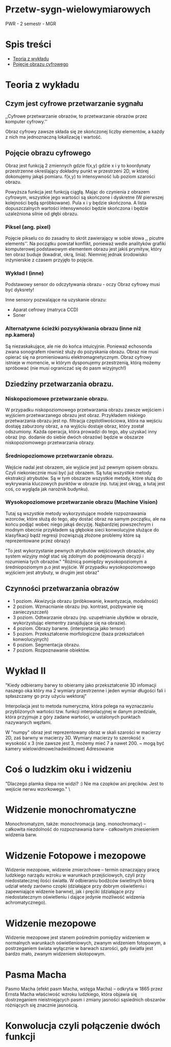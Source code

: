 # Przetw-sygn-wielowymiarowych
 PWR - 2 semestr - MGR

# Spis treści
* [Teoria z wykładu](#teoria-z-wykładu)
* [Pojęcie obrazu cyfrowego](#pojęcie-obrazu-cyfrowego)

# Teoria z wykładu

## Czym jest cyfrowe przetwarzanie sygnału 


,,Cyfrowe przetwarzanie obrazów, to przetwarzanie obrazów przez komputer cyfrowy.''

Obraz cyfrowy zawsze składa się ze skończonej liczby elementów, a każdy z nich ma jednoznaczną lokalizację i wartość.


## Pojęcie obrazu cyfrowego

Obraz jest funkcją 2 zmiennych gdzie f(x,y) gdzie x i y to koordynaty przestrzenne określający dokładny punkt w przestrzeni 2D, w której dokonujemy jakąś pomiaru. f(x,y) to intensywność lub poziom szarości obrazu.

Powyższa funkcja jest funkcją ciągłą. Mając do czynienia z obrazem cyfrowym, wszystkie jego wartości są skończone i dyskretne (W pierwszej kolejności będą spróbkowane). Pula x i y będzie skończona. A lista dopuszczalnych wartości intensywności będzie skończona i będzie uzależniona silnie od głębi obrazu.

### Piksel (ang. pixel)
Pojęcie pikselu co do zasadny to skrót zawierający w sobie słowa ,, picutre elements''. Na początku powstał konflikt, ponieważ wedle analityków grafiki komputerowej podstawowym elementem obrazu jest jakiś prymityw, który ten obraz buduje (kwadrat, okrą, linia). Niemniej jednak środowisko inżynierskie z czasem przyjęło to pojęcie.

### Wykład I (inne)
Podstawowy sensor do odczytywania obrazu - oczy
Obraz cyfrowy musi być dyksrety! 

Inne sensory pozwalające na uzyskanie obrazu:
 * Aparat cefrowy (matryca CCD)
 * Soner

###  Alternatywne ścieżki pozysykiwania obrazu (inne niż np.kamera)

Są niezaskakujące, ale nie do końca intuicyjnie. Ponieważ echosonda zwana sonografem również służy do pozyskania obrazu. Obraz nie musi opierać się na promieniowaniu elektromagnetycznym. Obraz cyfrowy istnieje w momencie, w którym dysponujemy przestrzenią, którą możemy spróbować (nie musi ograniczać się do pasm wizyjnych!)

## Dziedziny przetwarzania obrazu.

### Niskopoziomowe przetwarzanie obrazu.
W przypadku niskopoziomowego przetwarzania obrazu zawsze wejściem i wyjściem przetwarzanego obrazu jest obraz. Przykładem niskiego przetwarzania obrazu jest np. filtracja częstotliwościowa, która na wejściu dostaję zaburzony obraz, a na wyjściu dostaje obraz, który został odszumiony. Każda operacja, która prowadzi do tego, aby uzyskać inny obraz (np. dodanie do siebie dwóch obrazów) będzie w obszarze niskopoziomowego przetwarzania obrazy.


### Średniopoziomowe przetwarzanie obrazu.

Wejście nadal jest obrazem, ale wyjście jest już pewnym opisem obrazu. Czyli niekoniecznie musi być już obrazem. Są tutaj wszystkie metody ekstrakcji atrybutów. Są w tym obszarze wszystkie metody, które służą do wykrywania kluczowych punktów w obrazie (np. tutaj jest okrąg, a tutaj jest coś, co wygląda jak narożnik budynku).


### Wysokopoziomowe przetwarzanie obrazu (Machine Vision)

Tutaj są wszystkie metody wykorzystujące modele rozpoznawania wzorców, które służą do tego, aby dostać obraz na samym początku, ale na końcu podjąć wobec niego jakąś decyzję. Najbardziej powszechnym i modnym obecnie przykładem są głębokie sieci konwolucyjne służące do klasyfikacji bądź regresji (rozwiązują złożone problemy które są reprezentowane przez obrazy)


"To jest wykorzystanie pewnych atrybutów wejściowych obrazów, aby system wizyjny mógł stać się zdolnym do podejmowania decyzji i rozumienia tych obrazów."
"Różnicą pomiędzy wysokopoziomym a średniopoziomym p.o jest wyjście. W przypadku wysokopoziomowego wyjściem jest atrybuty, w drugim jest obraz"


## Czynności przetwarzania obrazów

* 1 poziom. Akwizycja obrazu (próbkowanie, kwantyzacja, modalność)
* 2 poziom. Wzmacnianie obrazu (np. kontrast, pozbywanie się zanieczyszczeń)
* 3 poziom. Odtwarzanie obrazu (np. uzupełnianie ubytków w obrazie, wykorzystując elementry zanajdujące się na obrazie).
* 4 poziom. Obrazy barwne. (interpretacja jako tensor)
* 5 poziom. Przekształcenie morfologiczne (baza przekształceń konwolucyjnych)
* 6 poziom. Segmentacja obrazu.
* 7 poziom. Rozpoznawanie obiektów.

# Wykład II 

"Kiedy odbieramy barwy to obieramy jako przekształcenie 3D infomacji naszego oka który ma 2 wymiary przestrzenne i jeden wymiar długości fali i spłaszczamy go przy użyciu wektoraj"

Interpolacja jest to metoda numeryczna, która polega na wyznaczaniu przybliżonych wartości tzw. funkcji interpolacyjnej w danym przedziale, która przyjmuje z góry zadane wartości, w ustalonych punktach nazywanych węzłami.

W "numpy" obraz jest reprezentowany obraz w skali szarości w macierzy 2D, zaś barwny w macierzy 3D. 
Wymiary macierzy to szerokość x wysokość x 3 (nie zawsze jest 3, możemy mieć 7 a nawet 200. ~ mogą być kamery wielowidmowe/nadwidmowe)
Adresowanie 

# Coś o ludzkim oku i widzeniu 

"Dlaczego plamka ślepa nie widzi? :) Nie ma czopków ani pręcików. Jest to wejście nerwu wzorkowego."  \

# Widzenie monochromatyczne 
Monochromatyzm, także: monochromacja (ang. monochromacy) – całkowita niezdolność do rozpoznawania barw - całkowitym zniesieniem widzenia barw. 

# Widzenie Fotopowe i mezopowe 

Widzenie mezopowe, widzenie zmierzchowe – termin oznaczający pracę ludzkiego narządu wzroku w warunkach przejściowych, czyli przy niedostatecznej ilości światła. W odbieraniu bodźców świetlnych biorą udział wtedy zarówno czopki (działające przy dobrym oświetleniu i zapewniające widzenie barwne), jak i pręciki (działające przy niedostatecznym oświetleniu i dające jedynie możliwość widzenia achromatycznego).

# Widzenie mezopowe 

Widzenie mezopowe jest stanem pośrednim pomiędzy widzeniem w normalnych warunkach oświetleniowych, zwanym widzeniem fotopowym, a postrzeganiem świata wyłącznie w barwach szarości, gdy światła jest bardzo mało, zwanym widzeniem skotopowym.

# Pasma Macha

Pasmo Macha (efekt pasm Macha, wstęga Macha) – odkryta w 1865 przez Ernsta Macha właściwość wzroku ludzkiego, która objawia się dostrzeganiem nieistniejących pasm i zmiany jasności sąsiednich obszarów różniących się znacznie jasnością.

# Konwolucja czyli połączenie dwóch funkcji

